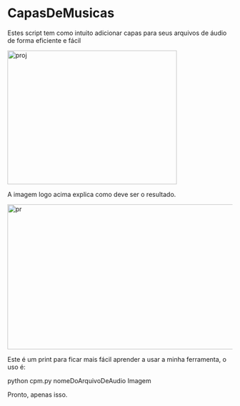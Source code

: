 # CapasDeMusicas
Estes script tem como intuito adicionar capas para seus arquivos de áudio de forma eficiente e fácil

<img width="379" height="300" alt="proj" src="https://github.com/user-attachments/assets/6ebb882d-93d2-47e6-9fde-2ff090b4143c" />

A imagem logo acima explica como deve ser o resultado.

<img width="1116" height="325" alt="pr" src="https://github.com/user-attachments/assets/ec7fa23d-8481-42ed-98bd-7f67bc4bf08f" />

Este é um print para ficar mais fácil aprender a usar a minha ferramenta, o uso é:

python cpm.py nomeDoArquivoDeAudio Imagem

Pronto, apenas isso.
